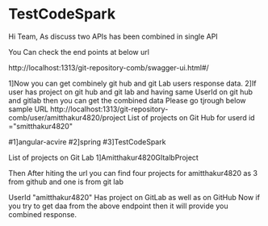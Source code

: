 # TestCodeSpark
Hi Team,
As discuss two APIs has been combined in single API


You Can check the  end points at below url

http://localhost:1313/git-repository-comb/swagger-ui.html#/


1]Now you can get combinely git hub and git Lab users response data. 
2]If user has project on git hub and git lab and having same UserId on git hub and gitlab then you can get the combined data
Please go tjrough below sample URL
http://localhost:1313/git-repository-comb/user/amitthakur4820/project
List of projects on Git Hub for userd id ="smitthakur4820"


#1]angular-acvire
#2]spring
#3]TestCodeSpark

List of projects on Git Lab
1]Amitthakur4820GItalbProject

Then After hiting the url you can find four projects for amitthakur4820 as 3 from github and one is from git lab

UserId "amitthakur4820" Has project on GitLab as well as on GitHub 
Now if you try to get daa from the above endpoint then it will provide you combined response.
